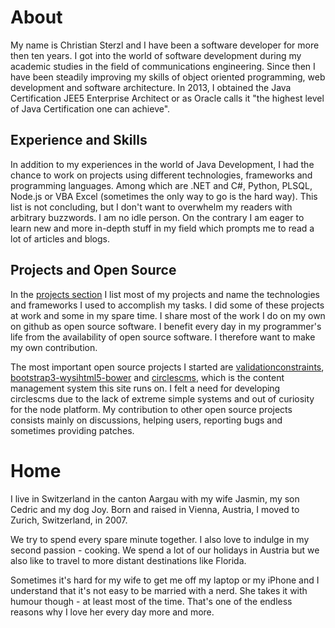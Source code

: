 # About

My name is Christian Sterzl and I have been a software developer for more then ten years. I got into the world of software development during my academic studies in the field of communications engineering. Since then I have been steadily improving my skills of object oriented programming, web development and software architecture. In 2013, I obtained the Java Certification JEE5 Enterprise Architect or as Oracle calls it "the highest level of Java Certification one can achieve".

## Experience and Skills 

In addition to my experiences in the world of Java Development, I had the chance to work on projects using different technologies, frameworks and programming languages. Among which are .NET and C#, Python, PLSQL, Node.js or VBA Excel (sometimes the only way to go is the hard way). This list is not concluding, but I don't want to overwhelm my readers with arbitrary buzzwords. I am no idle person. On the contrary I am eager to learn new and more in-depth stuff in my field which prompts me to read a lot of articles and blogs.

## Projects and Open Source

In the [projects section](/cc/projects) I list most of my projects and name the technologies and frameworks I used to accomplish my tasks. I did some of these projects at work and some in my spare time. I share most of the work I do on my own on github as open source software. I benefit every day in my programmer's life from the availability of open source software. I therefore want to make my own contribution.

The most important open source projects I started are [validationconstraints](http://waxolunist.github.io/validationconstraints/), [bootstrap3-wysihtml5-bower](https://github.com/Waxolunist/bootstrap3-wysihtml5-bower) and [circlescms](https://github.com/Waxolunist/circlescms), which is the content management system this site runs on. I felt a need for developing circlescms due to the lack of extreme simple systems and out of curiosity for the node platform.  My contribution to other open source projects consists mainly on discussions, helping users, reporting bugs and sometimes providing patches.

# Home

I live in Switzerland in the canton Aargau with my wife Jasmin, my son Cedric and my dog Joy. Born and raised in Vienna, Austria, I moved to Zurich, Switzerland, in 2007.

We try to spend every spare minute together. I also love to indulge in my second passion - cooking. We spend a lot of our holidays in Austria but we also like to travel to more distant destinations like Florida.

Sometimes it's hard for my wife to get me off my laptop or my iPhone and I understand that it's not easy to be married with a nerd. She takes it with humour though - at least most of the time. That's one of the endless reasons why I love her every day more and more.
